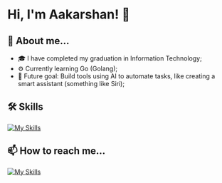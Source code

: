 # Hi, I'm Aakarshan! 👋

## 💬 About me...
- 🎓 I have completed my graduation in Information Technology;
- ⚙️ Currently learning Go (Golang);
- 🤖 Future goal: Build tools using AI to automate tasks, like creating a smart assistant (something like Siri);

## 🛠 Skills

[![My Skills](https://skillicons.dev/icons?i=js,react,nodejs,mongodb,mysql,py,flutter,git,kubernetes,docker,terraform,jenkins&perline=9)](https://skillicons.dev)


## 📫 How to reach me...

[![My Skills](https://skillicons.dev/icons?i=linkedin)](https://www.linkedin.com/in/aakarshansingh/)
